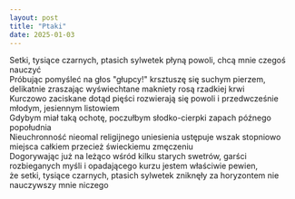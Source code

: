 ```yaml
---
layout: post
title: "Ptaki"
date: 2025-01-03
---
```


Setki, tysiące czarnych, ptasich sylwetek płyną powoli, chcą mnie czegoś nauczyć  
Próbując pomyśleć na głos "głupcy!" krsztuszę się suchym pierzem, delikatnie zraszając wyświechtane makniety rosą rzadkiej krwi  
Kurczowo zaciskane dotąd pięści rozwierają się powoli i przedwcześnie młodym, jesiennym listowiem  
Gdybym miał taką ochotę, poczułbym słodko-cierpki zapach późnego popołudnia  
Nieuchronność nieomal religijnego uniesienia ustępuje wszak stopniowo miejsca
całkiem przecież świeckiemu zmęczeniu  
Dogorywając już na leżąco wśród kilku starych swetrów, garści rozbieganych myśli i opadającego kurzu jestem właściwie pewien,  
że setki, tysiące czarnych, ptasich sylwetek zniknęły za horyzontem nie nauczywszy mnie niczego
